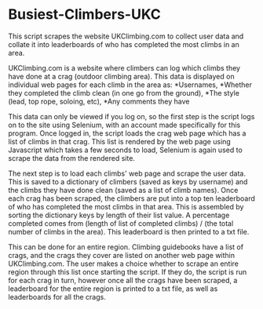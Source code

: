 # Busiest-Climbers-UKC

This script scrapes the website UKClimbing.com to collect user data and collate it into leaderboards of who has completed the most climbs in an area.

UKClimbing.com is a website where climbers can log which climbs they have done at a crag (outdoor climbing area).
This data is displayed on individual web pages for each climb in the area as:
*Usernames,
*Whether they completed the climb clean (in one go from the ground),
*The style (lead, top rope, soloing, etc),
*Any comments they have


This data can only be viewed if you log on, so the first step is the script logs on to the site using Selenium, with an account made specifically for this program.
Once logged in, the script loads the crag web page which has a list of climbs in that crag. This list is rendered by the web page using Javascript which takes
a few seconds to load, Selenium is again used to scrape the data from the rendered site.

The next step is to load each climbs' web page and scrape the user data. This is saved to a dictionary of climbers (saved as keys by username) and the climbs they
have done clean (saved as a list of climb names). Once each crag has been scraped, the climbers are put into a top ten leaderboard of who has completed the most
climbs in that area. This is assembled by sorting the dictionary keys by length of their list value. A percentage completed comes from (length of list of completed
climbs) / (the total number of climbs in the area). This leaderboard is then printed to a txt file.

This can be done for an entire region. Climbing guidebooks have a list of crags, and the crags they cover are listed on another web page within UKClimbing.com.
The user makes a choice whether to scrape an entire region through this list once starting the script. If they do, the script is run for each crag in turn, however
once all the crags have been scraped, a leaderboard for the entire region is printed to a txt file, as well as leaderboards for all the crags.
